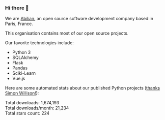 ### Hi there 👋

We are [Abilian](https://abilian.com/), an open source software development company based in Paris, France.

This organisation contains most of our open source projects.

Our favorite technologies include:

- Python 3
- SQLAlchemy
- Flask
- Pandas
- Sciki-Learn
- Vue.js

Here are some automated stats about our published Python projects
([thanks Simon Willison!][sw-post]):

<!--marker-->
Total downloads: 1,674,193<br>
Total downloads/month: 21,234<br>
Total stars count: 224
<!--end-->

[sw-post]: https://simonwillison.net/2020/Jul/10/self-updating-profile-readme/